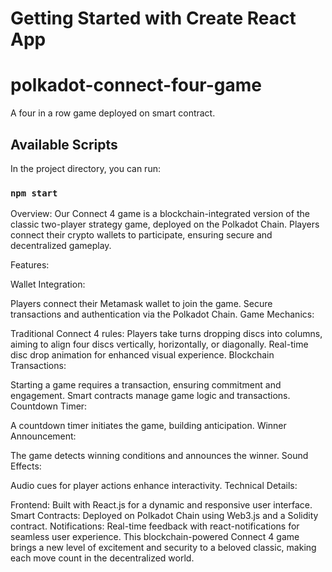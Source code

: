 # Getting Started with Create React App


# polkadot-connect-four-game
A four in a row game deployed on smart contract.

## Available Scripts

In the project directory, you can run:

### `npm start`


Overview:
Our Connect 4 game is a blockchain-integrated version of the classic two-player strategy game, deployed on the Polkadot Chain. Players connect their crypto wallets to participate, ensuring secure and decentralized gameplay.

Features:

Wallet Integration:

Players connect their Metamask wallet to join the game.
Secure transactions and authentication via the Polkadot Chain.
Game Mechanics:

Traditional Connect 4 rules: Players take turns dropping discs into columns, aiming to align four discs vertically, horizontally, or diagonally.
Real-time disc drop animation for enhanced visual experience.
Blockchain Transactions:

Starting a game requires a transaction, ensuring commitment and engagement.
Smart contracts manage game logic and transactions.
Countdown Timer:

A countdown timer initiates the game, building anticipation.
Winner Announcement:

The game detects winning conditions and announces the winner.
Sound Effects:

Audio cues for player actions enhance interactivity.
Technical Details:

Frontend: Built with React.js for a dynamic and responsive user interface.
Smart Contracts: Deployed on Polkadot Chain using Web3.js and a Solidity contract.
Notifications: Real-time feedback with react-notifications for seamless user experience.
This blockchain-powered Connect 4 game brings a new level of excitement and security to a beloved classic, making each move count in the decentralized world.









